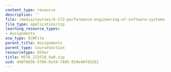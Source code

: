 ```yaml
---
content_type: resource
description: ''
file: /media/courses/6-172-performance-engineering-of-software-systems-fall-2018/d407603b57b66e347485010e46fd3261_MIT6_172F18_hw9.zip
file_type: application/zip
learning_resource_types:
- Assignments
ocw_type: OCWFile
parent_title: Assignments
parent_type: CourseSection
resourcetype: Other
title: MIT6_172F18_hw9.zip
uid: d407603b-57b6-6e34-7485-010e46fd3261
---
```


